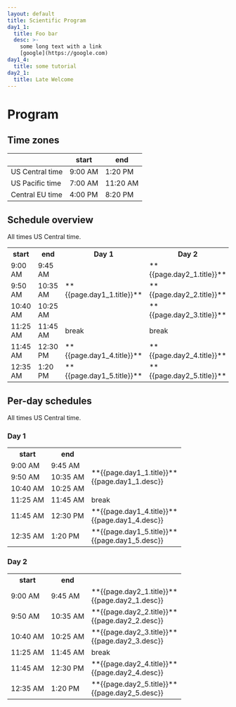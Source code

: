 ```yaml
---
layout: default
title: Scientific Program
day1_1:
  title: Foo bar
  desc: >-
    some long text with a link
    [google](https://google.com)
day1_4:
  title: some tutorial
day2_1:
  title: Late Welcome
---
```


# Program

## Time zones

<div class="tzinfo" markdown="1">

|                 |  start  |  end     |
|-----------------|---------|----------|
| US Central time | 9:00 AM |  1:20 PM |
| US Pacific time | 7:00 AM | 11:20 AM |
| Central EU time | 4:00 PM |  8:20 PM |

</div>

## Schedule overview

All times US Central time.

<table class="schedule">
<tr><th> start </th><th> end </th>
<th> Day 1 </th>
<th> Day 2 </th>
<th> Day 3 </th>
<th> Day 4 </th>
<th> Day 5 </th>
</tr>
<tr><td>9:00 AM</td><td>9:45 AM</td>
  <td markdown="span" rowspan=3>**{{page.day1_1.title}}**</td>
  <td markdown="span">**{{page.day2_1.title}}**</td>
  <td markdown="span">**{{page.day3_1.title}}**</td>
  <td markdown="span">**{{page.day4_1.title}}**</td>
  <td markdown="span">**{{page.day5_1.title}}**</td>
</tr>
<tr><td>9:50 AM</td><td>10:35 AM</td>
  <!--<td markdown="span">**{{page.day1_2.title}}**</td>-->
  <td markdown="span">**{{page.day2_2.title}}**</td>
  <td markdown="span">**{{page.day3_2.title}}**</td>
  <td markdown="span">**{{page.day4_2.title}}**</td>
  <td markdown="span">**{{page.day5_2.title}}**</td>
</tr>
<tr><td>10:40 AM</td><td>10:25 AM</td>
  <!--<td markdown="span">**{{page.day1_3.title}}**</td>-->
  <td markdown="span">**{{page.day2_3.title}}**</td>
  <td markdown="span">**{{page.day3_3.title}}**</td>
  <td markdown="span">**{{page.day4_3.title}}**</td>
  <td markdown="span">**{{page.day5_3.title}}**</td>
</tr>
<tr><td>11:25 AM</td><td>11:45 AM</td>
  <td>break</td>
  <td>break</td>
  <td>break</td>
  <td>break</td>
  <td>break</td>
</tr>
<tr><td>11:45 AM</td><td>12:30 PM</td>
  <td markdown="span">**{{page.day1_4.title}}**</td>
  <td markdown="span">**{{page.day2_4.title}}**</td>
  <td markdown="span">**{{page.day3_4.title}}**</td>
  <td markdown="span">**{{page.day4_4.title}}**</td>
  <td markdown="span">**{{page.day5_4.title}}**</td>
</tr>
<tr><td>12:35 AM</td><td>1:20 PM</td>
  <td markdown="span">**{{page.day1_5.title}}**</td>
  <td markdown="span">**{{page.day2_5.title}}**</td>
  <td markdown="span">**{{page.day3_5.title}}**</td>
  <td markdown="span">**{{page.day4_5.title}}**</td>
  <td markdown="span">**{{page.day5_5.title}}**</td>
</tr>
</table>

## Per-day schedules

All times US Central time.

### Day 1

<table class="day-schedule">
<tr><th> start </th><th> end </th> <th> </th>
</tr>
<tr><td>9:00 AM</td><td>9:45 AM</td>
  <td markdown="span" rowspan=3>**{{page.day1_1.title}}**<br>{{page.day1_1.desc}}</td>
</tr>
<tr><td>9:50 AM</td><td>10:35 AM</td>
  <!--<td markdown="span">**{{page.day1_2.title}}**<br>{{page.day1_2.desc}}</td>-->
</tr>
<tr><td>10:40 AM</td><td>10:25 AM</td>
  <!--<td markdown="span">**{{page.day1_3.title}}**<br>{{page.day1_3.desc}}</td>-->
</tr>
<tr><td>11:25 AM</td><td>11:45 AM</td>
  <td>break</td>
</tr>
<tr><td>11:45 AM</td><td>12:30 PM</td>
  <td markdown="span">**{{page.day1_4.title}}**<br>{{page.day1_4.desc}}</td>
</tr>
<tr><td>12:35 AM</td><td>1:20 PM</td>
  <td markdown="span">**{{page.day1_5.title}}**<br>{{page.day1_5.desc}}</td>
</tr>
</table>

### Day 2

<table class="day-schedule">
<tr><th> start </th><th> end </th> <th>  </th>
</tr>
<tr><td>9:00 AM</td><td>9:45 AM</td>
  <td markdown="span">**{{page.day2_1.title}}**<br>{{page.day2_1.desc}}</td>
</tr>
<tr><td>9:50 AM</td><td>10:35 AM</td>
  <td markdown="span">**{{page.day2_2.title}}**<br>{{page.day2_2.desc}}</td>
</tr>
<tr><td>10:40 AM</td><td>10:25 AM</td>
  <td markdown="span">**{{page.day2_3.title}}**<br>{{page.day2_3.desc}}</td>
</tr>
<tr><td>11:25 AM</td><td>11:45 AM</td>
  <td>break</td>
</tr>
<tr><td>11:45 AM</td><td>12:30 PM</td>
  <td markdown="span">**{{page.day2_4.title}}**<br>{{page.day2_4.desc}}</td>
</tr>
<tr><td>12:35 AM</td><td>1:20 PM</td>
  <td markdown="span">**{{page.day2_5.title}}**<br>{{page.day2_5.desc}}</td>
</tr>
</table>
